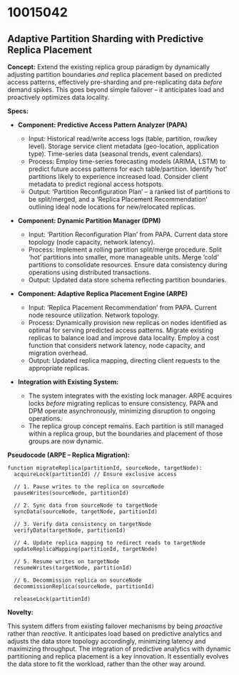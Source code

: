 # 10015042

## Adaptive Partition Sharding with Predictive Replica Placement

**Concept:** Extend the existing replica group paradigm by dynamically adjusting partition boundaries *and* replica placement based on predicted access patterns, effectively pre-sharding and pre-replicating data *before* demand spikes. This goes beyond simple failover – it anticipates load and proactively optimizes data locality.

**Specs:**

*   **Component: Predictive Access Pattern Analyzer (PAPA)**
    *   Input: Historical read/write access logs (table, partition, row/key level). Storage service client metadata (geo-location, application type). Time-series data (seasonal trends, event calendars).
    *   Process: Employ time-series forecasting models (ARIMA, LSTM) to predict future access patterns for each table/partition. Identify ‘hot’ partitions likely to experience increased load.  Consider client metadata to predict regional access hotspots.
    *   Output:  ‘Partition Reconfiguration Plan’ – a ranked list of partitions to be split/merged, and a ‘Replica Placement Recommendation’ outlining ideal node locations for new/relocated replicas.

*   **Component: Dynamic Partition Manager (DPM)**
    *   Input:  ‘Partition Reconfiguration Plan’ from PAPA.  Current data store topology (node capacity, network latency).
    *   Process:  Implement a rolling partition split/merge procedure. Split ‘hot’ partitions into smaller, more manageable units. Merge ‘cold’ partitions to consolidate resources. Ensure data consistency during operations using distributed transactions.
    *   Output: Updated data store schema reflecting partition boundaries.

*   **Component: Adaptive Replica Placement Engine (ARPE)**
    *   Input: ‘Replica Placement Recommendation’ from PAPA. Current node resource utilization. Network topology.
    *   Process:  Dynamically provision new replicas on nodes identified as optimal for serving predicted access patterns. Migrate existing replicas to balance load and improve data locality. Employ a cost function that considers network latency, node capacity, and migration overhead.
    *   Output: Updated replica mapping, directing client requests to the appropriate replicas.

*   **Integration with Existing System:**
    *   The system integrates with the existing lock manager. ARPE acquires locks *before* migrating replicas to ensure consistency. PAPA and DPM operate asynchronously, minimizing disruption to ongoing operations.
    *   The replica group concept remains. Each partition is still managed within a replica group, but the boundaries and placement of those groups are now dynamic.

**Pseudocode (ARPE – Replica Migration):**

```
function migrateReplica(partitionId, sourceNode, targetNode):
  acquireLock(partitionId) // Ensure exclusive access
  
  // 1. Pause writes to the replica on sourceNode
  pauseWrites(sourceNode, partitionId)
  
  // 2. Sync data from sourceNode to targetNode
  syncData(sourceNode, targetNode, partitionId)

  // 3. Verify data consistency on targetNode
  verifyData(targetNode, partitionId)
  
  // 4. Update replica mapping to redirect reads to targetNode
  updateReplicaMapping(partitionId, targetNode)
  
  // 5. Resume writes on targetNode
  resumeWrites(targetNode, partitionId)

  // 6. Decommission replica on sourceNode
  decommissionReplica(sourceNode, partitionId)

  releaseLock(partitionId)
```

**Novelty:**

This system differs from existing failover mechanisms by being *proactive* rather than *reactive*. It anticipates load based on predictive analytics and adjusts the data store topology accordingly, minimizing latency and maximizing throughput. The integration of predictive analytics with dynamic partitioning and replica placement is a key innovation. It essentially evolves the data store to fit the workload, rather than the other way around.